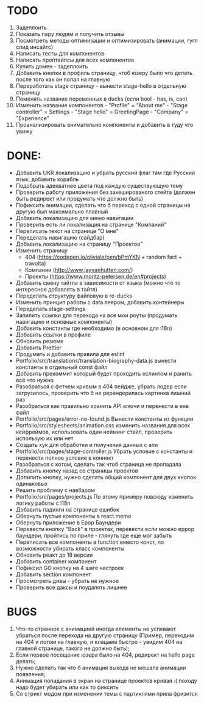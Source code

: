 # TODO

1. Задеплоить
2. Показать пару людям и получить отзывы
3. Посмотреть методы оптимизации и оптимизировать (анимации, гугл спид инсайтс)
4. Написать тесты для компонентов
5. Написать проптайпсы для всех компонентов
6. Купить домен - задеплоить
7. Добавить кнопки в профиль страницу, чтоб юзеру было что делать после того как он попал на главную
8. Переработать stage страницу - вынести stage-hello в отдельную страницу
9. Поменять название переменных в ducks (если bool - has, is, can)
10. Изменить название компонентов - "Profile" = "About me" - "Stage controller" = Settings - "Stage hello" = GreetingPage - "Company" = "Experience"
11. Проанализировать внимательно компоненты и добавить в туду что увижу

# DONE:

- Добавить UKR локализацию и убрать русский флаг там где Русский язык, добавить корабль
- Подобрать адекватнее цвета под каждую существующую тему
- Проверить работу приложения без закешированого стейта (должен быть редирект или продумать что должно быть)
- Пофиксить анимации, сделать что б переход с одной страницы на другую был максимально плавный
- Добавить локализацию для меню навигации
- Проверить есть ли локализация на странице "Компаний"
- Переписать текст на странице "О мне"
- Переделать навигацию (сайдбар)
- Добавить локализацию на страницу "Проектов"
- Изменить страницу
  - 404 (https://codepen.io/oliviale/pen/bPmYKN + random fact + travolta)
  - Компании (http://www.jayvanhutten.com/)
  - Проекты (https://www.moritz-petersen.de/en#projects)
- Добавить смену тайтла в зависимости от языка (можно что то интересное добавлять в тайтл)
- Переделать структуру файловую в re-ducks
- Изменить принцип работы с data леяром, добавить контейнеры
- Переделать stage-settings
- Запилить ссылки для перехода на все мои роуты (продумать навигацию и основные компоненты)
- Добавить константы где необходимо (в основном для i18n)
- Добавить ссылки в профиле
- Обновить резюме
- Добавить Prettier
- Продумать и добавить правила для eslint
- Portfolio/src/translations/translation-biography-data.js вынести константы в отдельный const файл
- Добавить прекоммит который будет проходить еслинтом и ранить всё что нужно
- Разобраться с фетчем кривым в 404 пейдже, убрать лодер если загрузилось, проверить что б не ререндерилась картинка лишний раз
- Разобраться как правильно хранить API ключи и перенести в енв файл
- Portfolio/src/pages/error-no-found.js Вынести константы из функции
- Portfolio/src/stylesheets/animation.css изменить названия для всех кейфреймов, использовать один нейминг стайл, проверить использую их или нет
- Cоздать хук для обработки и получения данных с апи
- Portfolio/src/pages/stage-controller.js Убрать условие с константы и перенести полное условие в коннект
- Разобраться с котом, сделать так чтоб страница не пропадала
- Добавить кнопку назад со страницы проектов
- Допилить кнопку, нужно сделать общий компонент для двух кнопок одинаковых
- Решить проблему с навбаром
- Portfolio/src/pages/projects.js По этому примеру повсюду изменить логику работы с i18n
- Добавить падинги на странице ошибок
- Обернуть пустые компоненты в react.memo
- Обернуть приложение в Ерор Баундери
- Перевести кнопку "Back" в проектах, перевести если можно еррор баундери, пройтись по приле - глянуть где еще мог забыть
- Переписать все компоненты в function вместо конст, по возможности убирать класс компоненты
- Обновить реакт до 18 версии
- Добавить container компонент
- Пофиксил GO кнопку на 4 шаге настроек
- Добавить section компонент
- Просмотреть дивы - убрать не нужное
- Проверить все даксы и поудалять лишнее

# BUGS

1. Что-то странное с анимацией иногда елементы не успевают убраться после перехода на другую страницу (Пример, переходим на 404 и потом на главную, и клацаем быстро - увидим 404 на главной странице, такого не должно быть);
2. Если первое посещение юзера было на 404, редирект на hello page делать;
3. Нужно сделать так что б анимация выхода не мешала анимации появления;
4. Анимация попадания в экран на странице проектов кривая :( походу надо будет убирать или как то фиксить
5. Со стрикт модом при изменении темы с партиклями прила фризится
